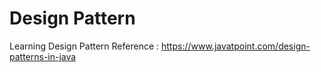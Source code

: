 # Design Pattern
Learning Design Pattern
Reference : https://www.javatpoint.com/design-patterns-in-java
